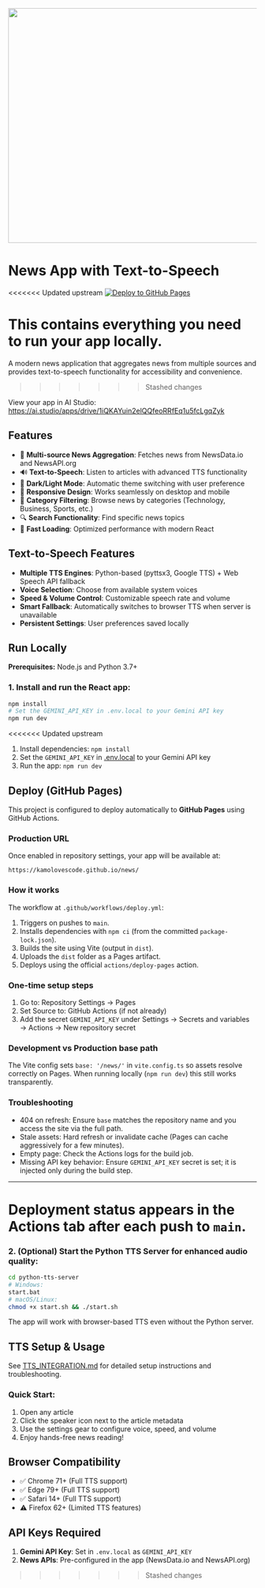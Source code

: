 <div align="center">
<img width="1200" height="475" alt="GHBanner" src="https://github.com/user-attachments/assets/0aa67016-6eaf-458a-adb2-6e31a0763ed6" />
</div>

# News App with Text-to-Speech

<<<<<<< Updated upstream
[![Deploy to GitHub Pages](https://github.com/KamoLovesCode/news/actions/workflows/deploy.yml/badge.svg)](https://github.com/KamoLovesCode/news/actions/workflows/deploy.yml)

This contains everything you need to run your app locally.
=======
A modern news application that aggregates news from multiple sources and provides text-to-speech functionality for accessibility and convenience.
>>>>>>> Stashed changes

View your app in AI Studio: https://ai.studio/apps/drive/1iQKAYuin2elQQfeoRRfEq1u5fcLgqZyk

## Features

- 📰 **Multi-source News Aggregation**: Fetches news from NewsData.io and NewsAPI.org
- 🔊 **Text-to-Speech**: Listen to articles with advanced TTS functionality
- 🌙 **Dark/Light Mode**: Automatic theme switching with user preference
- 📱 **Responsive Design**: Works seamlessly on desktop and mobile
- 🎯 **Category Filtering**: Browse news by categories (Technology, Business, Sports, etc.)
- 🔍 **Search Functionality**: Find specific news topics
- 🚀 **Fast Loading**: Optimized performance with modern React

## Text-to-Speech Features

- **Multiple TTS Engines**: Python-based (pyttsx3, Google TTS) + Web Speech API fallback
- **Voice Selection**: Choose from available system voices
- **Speed & Volume Control**: Customizable speech rate and volume
- **Smart Fallback**: Automatically switches to browser TTS when server is unavailable
- **Persistent Settings**: User preferences saved locally

## Run Locally

**Prerequisites:** Node.js and Python 3.7+

### 1. Install and run the React app:
```bash
npm install
# Set the GEMINI_API_KEY in .env.local to your Gemini API key
npm run dev
```

<<<<<<< Updated upstream
1. Install dependencies:
   `npm install`
2. Set the `GEMINI_API_KEY` in [.env.local](.env.local) to your Gemini API key
3. Run the app:
   `npm run dev`

## Deploy (GitHub Pages)

This project is configured to deploy automatically to **GitHub Pages** using GitHub Actions.

### Production URL

Once enabled in repository settings, your app will be available at:

`https://kamolovescode.github.io/news/`

### How it works

The workflow at `.github/workflows/deploy.yml`:

1. Triggers on pushes to `main`.
2. Installs dependencies with `npm ci` (from the committed `package-lock.json`).
3. Builds the site using Vite (output in `dist`).
4. Uploads the `dist` folder as a Pages artifact.
5. Deploys using the official `actions/deploy-pages` action.

### One-time setup steps

1. Go to: Repository Settings → Pages
2. Set Source to: GitHub Actions (if not already)
3. Add the secret `GEMINI_API_KEY` under Settings → Secrets and variables → Actions → New repository secret

### Development vs Production base path

The Vite config sets `base: '/news/'` in `vite.config.ts` so assets resolve correctly on Pages. When running locally (`npm run dev`) this still works transparently.

### Troubleshooting

- 404 on refresh: Ensure `base` matches the repository name and you access the site via the full path.
- Stale assets: Hard refresh or invalidate cache (Pages can cache aggressively for a few minutes).
- Empty page: Check the Actions logs for the build job.
- Missing API key behavior: Ensure `GEMINI_API_KEY` secret is set; it is injected only during the build step.

---
Deployment status appears in the Actions tab after each push to `main`.
=======
### 2. (Optional) Start the Python TTS Server for enhanced audio quality:
```bash
cd python-tts-server
# Windows:
start.bat
# macOS/Linux:
chmod +x start.sh && ./start.sh
```

The app will work with browser-based TTS even without the Python server.

## TTS Setup & Usage

See [TTS_INTEGRATION.md](TTS_INTEGRATION.md) for detailed setup instructions and troubleshooting.

### Quick Start:
1. Open any article
2. Click the speaker icon next to the article metadata
3. Use the settings gear to configure voice, speed, and volume
4. Enjoy hands-free news reading!

## Browser Compatibility

- ✅ Chrome 71+ (Full TTS support)
- ✅ Edge 79+ (Full TTS support) 
- ✅ Safari 14+ (Full TTS support)
- ⚠️ Firefox 62+ (Limited TTS features)

## API Keys Required

1. **Gemini API Key**: Set in `.env.local` as `GEMINI_API_KEY`
2. **News APIs**: Pre-configured in the app (NewsData.io and NewsAPI.org)
>>>>>>> Stashed changes
